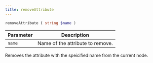 ```yaml
---
title: removeAttribute
---
```


```php
removeAttribute ( string $name )
```

| Parameter | Description
| --------- | -----------
| `name`    | Name of the attribute to remove.

Removes the attribute with the speicified name from the current node.